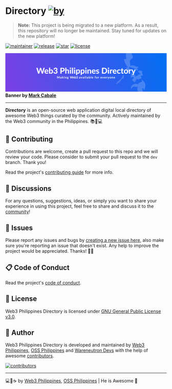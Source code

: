 # Directory [![by](https://img.shields.io/badge/by-Web3%20Philippines-7b3fe4.svg?longCache=true&style=flat-square)](https://web3philippines.org)

> **Note:** This project is being migrated to a new platform. As a result, this repository will no longer be maintained. Stay tuned for updates on the new platform!

[![maintainer](https://img.shields.io/badge/maintainer-OSS%20Philippines-blue.svg?logo=github&labelColor=181717&longCache=true&style=flat-square)](https://ossph.org) [![release](https://img.shields.io/github/release/web3phl/directory.svg?logo=github&labelColor=181717&color=green&style=flat-square)](https://github.com/web3phl/directory/releases) [![star](https://img.shields.io/github/stars/web3phl/directory.svg?&logo=github&labelColor=181717&color=yellow&style=flat-square)](https://github.com/web3phl/directory/stargazers) [![license](https://img.shields.io/github/license/web3phl/directory.svg?&logo=github&labelColor=181717&style=flat-square)](https://github.com/web3phl/directory/blob/main/license)

![Directory Banner](./.github/image/banner.jpg)
**Banner by [Mark Cabale](https://www.linkedin.com/in/markcabale)**

---

**Directory** is an open-source web application digital local directory of awesome Web3 things curated by the community. Actively maintained by the Web3 community in the Philippines. 📚💜💻

## 🎯 Contributing

Contributions are welcome, create a pull request to this repo and we will review your code. Please consider to submit your pull request to the `dev` branch. Thank you!

Read the project's [contributing guide](./contributing.md) for more info.

## 💬 Discussions

For any questions, suggestions, ideas, or simply you want to share your experience in using this project, feel free to share and discuss it to the [community](https://github.com/web3phl/directory/discussions)!

## 🐛 Issues

Please report any issues and bugs by [creating a new issue here](https://github.com/web3phl/directory/issues/new/choose), also make sure you're reporting an issue that doesn't exist. Any help to improve the project would be appreciated. Thanks! 🙏✨

## 📋 Code of Conduct

Read the project's [code of conduct](./code_of_conduct.md).

## 📃 License

Web3 Philippines Directory is licensed under [GNU General Public License v3.0](https://opensource.org/licenses/GPL-3.0).

## 📝 Author

Web3 Philippines Directory is developed and maintained by [Web3 Philippines](https://web3philippines.org), [OSS Philippines](https://ossph.org) and [Wareneutron Devs](https://wareneutron.com) with the help of awesome [contributors](https://github.com/web3phl/directory/graphs/contributors).

[![contributors](https://contrib.rocks/image?repo=web3phl/directory)](https://github.com/web3phl/directory/graphs/contributors)

---

💻💖☕ by [Web3 Philippines](https://web3philippines.org), [OSS Philippines](https://ossph.org) | He is Awesome 🙏
